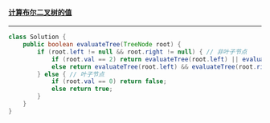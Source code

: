 #### <a href="https://leetcode.cn/problems/evaluate-boolean-binary-tree/">计算布尔二叉树的值</a>

-------------------

```java
class Solution {
    public boolean evaluateTree(TreeNode root) {
        if (root.left != null && root.right != null) { // 非叶子节点
            if (root.val == 2) return evaluateTree(root.left) || evaluateTree(root.right);
            else return evaluateTree(root.left) && evaluateTree(root.right);
        } else { // 叶子节点
            if (root.val == 0) return false;
            else return true;
        }
    }
}
```

